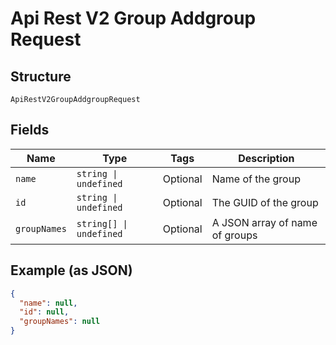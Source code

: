 
# Api Rest V2 Group Addgroup Request

## Structure

`ApiRestV2GroupAddgroupRequest`

## Fields

| Name | Type | Tags | Description |
|  --- | --- | --- | --- |
| `name` | `string \| undefined` | Optional | Name of the group |
| `id` | `string \| undefined` | Optional | The GUID of the group |
| `groupNames` | `string[] \| undefined` | Optional | A JSON array of name of groups |

## Example (as JSON)

```json
{
  "name": null,
  "id": null,
  "groupNames": null
}
```

